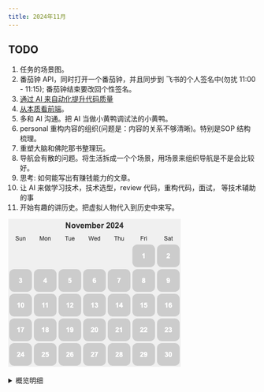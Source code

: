 ```yaml
---
title: 2024年11月
---
```


## TODO
1. 任务的场景图。
1. 番茄钟 API，同时打开一个番茄钟，并且同步到 飞书的个人签名中(勿扰 11:00 - 11:15); 番茄钟结束要改回个性签名。
1. [通过 AI 来自动化提升代码质量](../viewpoint/content/tech/impove-code-quality-by-ai.md)
1. [从本质看前端](../viewpoint/content/tech/dive-into-frontend.md)。
1. 多和 AI 沟通。把 AI 当做小黄鸭调试法的小黄鸭。
1. personal 重构内容的组织(问题是：内容的关系不够清晰)。特别是SOP 结构梳理。
2. 重塑大脑和佛陀那书整理玩。
3. 导航会有散的问题。将生活拆成一个个场景，用场景来组织导航是不是会比较好。
4. 思考: 如何能写出有赚钱能力的文章。
5. 让 AI 来做学习技术，技术选型，review 代码，重构代码，面试， 等技术辅助的事
6. 开始有趣的讲历史。把虚拟人物代入到历史中来写。

![](./images/2024-11.png)

<details>
  <summary>概览明细</summary>

| 日期  | 体力锻炼(G*2) |  冥想(G*2) | 吃早饭(B*1)  | 吃夜宵(B*2)  | 熬夜(B*3)  |
|:----:|:------------:|:---------:|:-----------:|:------------:|:---------:|
|  21  |      0       |     1     |      0      |      0       |     0     |
|  20  |      1       |     1     |      0      |      0       |     1     |
|  19  |      1       |     1     |      1      |      0       |     0     |
|  18  |      1       |     0     |      0      |      1       |     0     |
|  17  |      1       |     0     |      1      |      0       |     0     |
|  16  |      1       |     0     |      1      |      0       |     0     |
|  15  |      1       |     0     |      0      |      0       |     0     |
|  14  |      2       |     1     |      0      |      1       |     1     |
|  13  |      1       |     0     |      0      |      0       |     0     |
|  12  |      2       |     0     |      0      |      1       |     1     |
|  11  |      0       |     0     |      1      |      0       |     0     |
|  10  |      0       |     0     |      1      |      0       |     1     |
|  09  |      1       |     0     |      0      |      0       |     0     |
|  08  |      1       |     0     |      1      |      0       |     1     |
|  07  |      0       |     0     |      1      |      0       |     0     |
|  06  |      2       |     0     |      0      |      1       |     1     |
|  05  |      1       |     1     |      0      |      0       |     0     |
|  04  |      1       |     0     |      0      |      0       |     0     |
|  03  |      1       |     0     |      1      |      1       |     1     |
|  02  |      1       |     0     |      0      |      0       |     0     |
|  01  |      0       |     0     |      0      |      0       |     0     |

## 概览
* 体力锻炼
  * 跑步。跑步机 30 分钟。完成情况: 2/5-。 
  * 每周跑 10 公里。完成总数: 3/4+。
* 正念
  * 冥想 15 分钟。完成情况: 3/15+。 
  * 蹲坑不玩手机。剩余次数: 0/5-。
* 学习
  * 多邻国: 5+ 个单元。完成情况: 2/5-。
* 饮食: 
  * 不吃早饭。完成情况: 6/5-。
  * 不吃夜宵。完成情况: 5/5-。
* 休息: 
  * 不熬夜。11点30(尽量 11:15)之前睡觉。完成情况:  7/5-。

## Template
* 运动
  * 椭圆机: 30 分钟
  * 上斜俯卧撑 30×3; 折刀深蹲 20×3; 坐姿屈膝 15×2
* 正念
  * 冥想 15 分钟。
* 学习
  * 多邻国: 7 个单元。
* 信息
* 休息
  * x 睡觉

</detail>

## 21
* 运动
  * 上斜俯卧撑 30×3; 
* 正念
  * 冥想 15 分钟。
* 学习
  * 多邻国: 7 个单元。
* 信息
  * 关于娃教育的谈话：对娃的理解(学校的不自由，机械，无趣)，学生和老师都是制度的受害者； 想方案(Free to learn)。
* 休息
  * x 睡觉

## 20
* 运动
  * 椭圆机: 30 分钟
  * 上斜俯卧撑 30×3;
* 正念
  * 冥想 15 分钟。
* 学习
  * 多邻国: 9 个单元。
* 信息
* 休息
  * 12:25 睡觉

## 19
* 运动
  * 跑 6 公里。刷新 3 公里成绩: 15: 09 秒。
  * 上斜俯卧撑 30×3;
* 学习
  * 多邻国: 7 个单元。
* 正念
  * 冥想 15 分钟。
* 饮食
  * 早上吃了娃没吃完的粽子
* 休息
  * 11:30 睡觉

## 18
* 运动
  * 椭圆机: 30 分钟
  * 折刀深蹲 20×6; 
* 学习
  * 多邻国: 1 个单元。
* 饮食
  * 睡前吃了椰子脆卷
* 休息
  * 11:30 睡觉

## 17
* 运动
  * 跑 7 公里
* 饮食
  * 早上吃了娃没吃完的烧麦。
* 学习
  * 多邻国: 9 个单元。
* 信息
  * 统一旗下的爱夸矿泉水，水源也是长白山。
* 休息
  * 11:30 睡觉

## 16
* 运动
  * 上斜俯卧撑 30×2; 
* 学习
  * 多邻国: 7 个单元。
* 休息
  * 11:30 睡觉

## 15
* 运动
  * 跑 5.5 公里。
* 学习
  * 多邻国: 7 个单元。
* 休息
  * 11:28 睡觉

## 14
* 运动
  * 椭圆机: 30 分钟 + 20 分钟
  * 折刀深蹲 20×3; 上斜俯卧撑 30×3; 
* 正念
  * 冥想 15 分钟。
* 学习
  * 多邻国: 8 个单元。
* 信息
* 休息
  * 1:20 睡

## 13
* 运动
  * 椭圆机: 30 分钟
  * 上斜俯卧撑 30×5; 
* 学习
  * 多邻国: 7 个单元。
* 休息
  * 11:30 睡觉

## 12
* 运动
  * 椭圆机: 30 分钟 + 跑了 6 公里。
  * 折刀深蹲 20×3; 
* 学习
  * 多邻国: 7 个单元。
* 饮食
  * 睡前吃了威化饼干和豌豆条。
* 休息
  * 12:45 睡。

## 11
* 运动
  * 上斜俯卧撑 30×3;
* 学习
  * 多邻国: 7 个单元。
* 饮食
  * 吃了早饭。 2 个半的生煎。
* 休息
  * 11:30 睡觉

## 10
* 运动
  * 跑步: 15 分钟
* 学习
  * 多邻国: 7 个单元。
* 饮食
  * 吃了早饭。胡辣汤，豆浆，油条和麻团。
* 休息
  * 2 点 47 睡。和团子务虚聊，聊对弱者的怜悯。以后晚上不聊那些了，争论的性价比太低。

## 09
* 运动
  * 跑步: 10 公里。
  * 上斜俯卧撑 30×1;
* 学习
  * 多邻国: 7 个单元。
* 休息
  * 11:30 睡觉。

## 08
* 运动
  * 椭圆机: 30 分钟
  * 上斜俯卧撑 30×3; 
* 学习
  * 多邻国: 8 个单元。
* 饮食
  * 吃了早饭，3 只 烧麦。
* 休息
  * 12:00 睡觉。和顾吃饭。

## 07
* 学习
  * 多邻国: 5 个单元。
* 饮食
  * 吃了早饭。 饭团和卷饼，对昨晚跑步能量的补偿。
* 休息
  * 11:08 睡觉

## 06
* 运动
  * 跑步: 25 分钟; 还跑了 6 公里
  * 上斜俯卧撑 30×1; 折刀深蹲 20×3;
* 学习
  * 多邻国: 7 个单元。
* 饮食
  * 吃了望丘山的面包
* 休息
  * 1: 10 睡觉

## 05
* 运动
  * 椭圆机: 30 分钟
  * 上斜俯卧撑 30×6;
* 正念
  * 冥想 15 分钟。
* 学习
  * 多邻国: 7 个单元。
* 休息
  * 11:30 睡觉

## 04
* 运动
  * 椭圆机: 30 分钟
  * 折刀深蹲 20×3;
* 学习
  * 多邻国: 8 个单元。
* 饮食
  * 吃了早饭，三期门口的甜筒，冰饭。
* 休息
  * 11:30 睡觉

## 03
* 运动
  * 跑步: 6 公里。慢跑。
* 学习
  * 多邻国: 7 个单元。
* 饮食
  * 早上吃了个玉米。
* 休息
  * 12:25 睡。

## 02
* 运动
  * 跑步: 10 公里，55 分钟。
  * 上斜俯卧撑 30×3; 折刀深蹲 20×3; 坐姿屈膝 15×2
* 正念
  * 冥想 15 分钟。
* 学习
  * 多邻国: 7 个单元。
* 休息
  * 11:30 休息

## 01
* 学习
  * 多邻国: 6 个单元。
  * 上斜俯卧撑 30×5; 
* 休息
  * 11:28 睡觉

